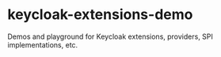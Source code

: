 # keycloak-extensions-demo
Demos and playground for Keycloak extensions, providers, SPI implementations, etc.
